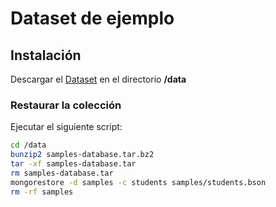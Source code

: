 Dataset de ejemplo
==================

Instalación
-----------

Descargar el [Dataset](https://mega.co.nz/#!WVgSFYBZ!5C28emvkBqMWTlnEmYFvKxOej671tdKT7INiNsrbNQA) en el directorio **/data**

### Restaurar la colección
Ejecutar el siguiente script:
```bash
cd /data
bunzip2 samples-database.tar.bz2
tar -xf samples-database.tar
rm samples-database.tar
mongorestore -d samples -c students samples/students.bson
rm -rf samples
```

